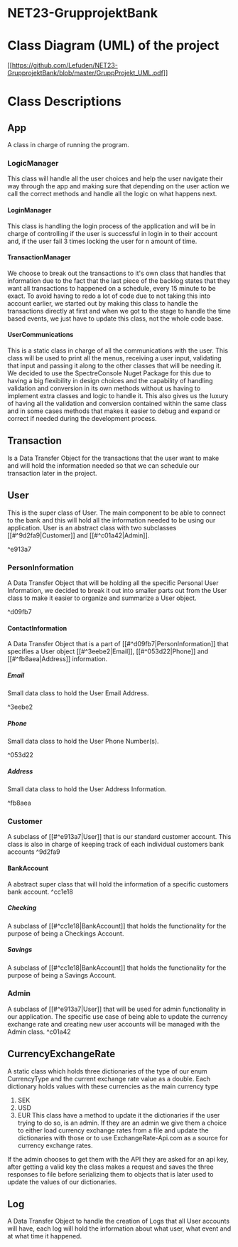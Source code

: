 # NET23-GrupprojektBank

# Class Diagram (UML) of the project
[[https://github.com/Lefuden/NET23-GrupprojektBank/blob/master/GruppProjekt_UML.pdf]]

# Class Descriptions
## App
A class in charge of running the program.
### LogicManager
This class will handle all the user choices and help the user navigate their way through the app and making sure that depending on the user action we call the correct methods and handle all the logic on what happens next.
#### LoginManager
This class is handling the login process of the application and will be in charge of controlling if the user is successful in login in to their account and, if the user fail 3 times locking the user for n amount of time.
#### TransactionManager
We choose to break out the transactions to it's own class that handles that information due to the fact that the last piece of the backlog states that they want all transactions to happened on a schedule, every 15 minute to be exact.
To avoid having to redo a lot of code due to not taking this into account earlier, we started out by making this class to handle the transactions directly at first and when we got to the stage to handle the time based events, we just have to update this class, not the whole code base.
#### UserCommunications
This is a static class in charge of all the communications with the user. This class will be used to print all the menus, receiving a user input, validating that input and passing it along to the other classes that will be needing it.
We decided to use the SpectreConsole Nuget Package for this due to having a big flexibility in design choices and the capability of handling validation and conversion in its own methods without us having to implement extra classes and logic to handle it.
This also gives us the luxury of having all the validation and conversion contained within the same class and in some cases methods that makes it easier to debug and expand or correct if needed during the development process.
## Transaction
Is a Data Transfer Object for the transactions that the user want to make and will hold the information needed so that we can schedule our transaction later in the project.
## User
This is the super class of User. The main component to be able to connect to the bank and this will hold all the information needed to be using our application.
User is an abstract class with two subclasses [[#^9d2fa9|Customer]] and [[#^c01a42|Admin]].

^e913a7
### PersonInformation
A Data Transfer Object that will be holding all the specific Personal User Information, we decided to break it out into smaller parts out from the User class to make it easier to organize and summarize a User object.

^d09fb7
#### ContactInformation
A Data Transfer Object that is a part of [[#^d09fb7|PersonInformation]] that specifies a User object [[#^3eebe2|Email]], [[#^053d22|Phone]] and [[#^fb8aea|Address]] information.
##### Email
Small data class to hold the User Email Address.

^3eebe2
##### Phone
Small data class to hold the User Phone Number(s).

^053d22
##### Address
Small data class to hold the User Address Information.

^fb8aea
### Customer
A subclass of [[#^e913a7|User]] that is our standard customer account. This class is also in charge of keeping track of each individual customers bank accounts
^9d2fa9
#### BankAccount
A abstract super class that will hold the information of a specific customers bank account.
^cc1e18
##### Checking
A subclass of [[#^cc1e18|BankAccount]] that holds the functionality for the purpose of being a Checkings Account.
##### Savings
A subclass of [[#^cc1e18|BankAccount]] that holds the functionality for the purpose of being a Savings Account.
### Admin
A subclass of [[#^e913a7|User]] that will be used for admin functionality in our application. The specific use case of being able to update the currency exchange rate and creating new user accounts will be managed with the Admin class.
^c01a42
## CurrencyExchangeRate
A static class which holds three dictionaries of the type of our enum CurrencyType and the current exchange rate value as a double.
Each dictionary holds values with these currencies as the main currency type
1. SEK
2. USD
3. EUR
This class have a method to update it the dictionaries if the user trying to do so, is an admin. If they are an admin we give them a choice to either load currency exchange rates from a file and update the dictionaries with those or to use ExchangeRate-Api.com as a source for currency exchange rates.

If the admin chooses to get them with the API they are asked for an api key, after getting a valid key the class makes a request and saves the three responses to file before serializing them to objects that is later used to update the values of our dictionaries.
## Log
A Data Transfer Object to handle the creation of Logs that all User accounts will have, each log will hold the information about what user, what event and at what time it happened.
